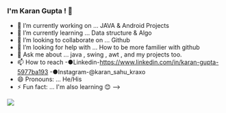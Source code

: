 ### I'm Karan Gupta ! 👋





- 🔭 I’m currently working on ... JAVA & Android Projects 
- 🌱 I’m currently learning ... Data structure & Algo
- 👯 I’m looking to collaborate on ... Github
- 🤔 I’m looking for help with ... How to be more familier with github
- 💬 Ask me about ... java , swing , awt , and my projects too.
- 📫 How to reach -●Linkedin-https://www.linkedin.com/in/karan-gupta-5977ba193
-●Instagram-@karan_sahu_kraxo
- 😄 Pronouns: ... He/His
- ⚡ Fun fact: ... I'm also learning 😊
-->

<img src="https://github-readme-stats.vercel.app/api?username=karan4517&&show_icons=true&title_color=ffffff&icon_color=bb2acf&text_color=daf7dc&bg_color=151515">

